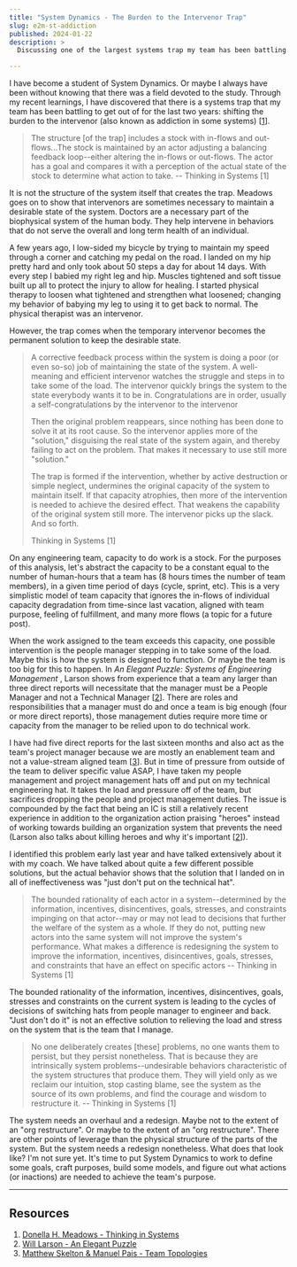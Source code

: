 ```yaml
---
title: "System Dynamics - The Burden to the Intervenor Trap"
slug: e2m-st-addiction
published: 2024-01-22
description: >
  Discussing one of the largest systems trap my team has been battling.

---
```


I have become a student of System Dynamics. Or maybe I always have been without knowing that there
was a field devoted to the study. Through my recent learnings, I have discovered that there is a
systems trap that my team has been battling to get out of for the last two years: shifting the
burden to the intervenor (also known as addiction in some systems)
[[1](https://www.chelseagreen.com/product/thinking-in-systems/)]. 

> The structure [of the trap] includes a stock with in-flows and out-flows...The stock is maintained
> by an actor adjusting a balancing feedback loop--either altering the in-flows or out-flows. The
> actor has a goal and compares it with a perception of the actual state of the stock to determine
> what action to take. -- Thinking in Systems [1]

It is not the structure of the system itself that creates the trap. Meadows goes on to show that
intervenors are sometimes necessary to maintain a desirable state of the system. Doctors are a
necessary part of the biophysical system of the human body. They help intervene in behaviors that do
not serve the overall and long term health of an individual. 

A few years ago, I low-sided my bicycle by trying to maintain my speed through a corner and catching
my pedal on the road. I landed on my hip pretty hard and only took about 50 steps a day for about 14
days. With every step I babied my right leg and hip. Muscles tightened and soft tissue built up all
to protect the injury to allow for healing. I started physical therapy to loosen what tightened and
strengthen what loosened; changing my behavior of babying my leg to using it to get back to normal.
The physical therapist was an intervenor.

However, the trap comes when the temporary intervenor becomes the permanent solution to keep the
desirable state.

> A corrective feedback process within the system is doing a poor (or even so-so) job of maintaining
> the state of the system. A well-meaning and efficient intervenor watches the struggle and steps in
> to take some of the load. The intervenor quickly brings the system to the state everybody wants it
> to be in. Congratulations are in order, usually a self-congratulations by the intervenor to the
> intervenor
>
> Then the original problem reappears, since nothing has been done to solve it at its root cause. So
> the intervenor applies more of the "solution," disguising the real state of the system again, and
> thereby failing to act on the problem. That makes it necessary to use still more "solution."
>
> The trap is formed if the intervention, whether by active destruction or simple neglect,
> undermines the original capacity of the system to maintain itself. If that capacity atrophies,
> then more of the intervention is needed to achieve the desired effect. That weakens the capability
> of the original system still more. The intervenor picks up the slack. And so forth.
> 
> Thinking in Systems [1]

On any engineering team, capacity to do work is a stock. For the purposes of this analysis, let's
abstract the capacity to be a constant equal to the number of human-hours that a team has (8 hours
times the number of team members), in a given time period of days (cycle, sprint, etc). This is a
very simplistic model of team capacity that ignores the in-flows of individual capacity degradation
from time-since last vacation, aligned with team purpose, feeling of fulfillment, and many more
flows (a topic for a future post).

When the work assigned to the team exceeds this capacity, one possible intervention is the people
manager stepping in to take some of the load. Maybe this is how the system is designed to function.
Or maybe the team is too big for this to happen. In _An Elegant Puzzle: Systems of Engineering
Management_ , Larson shows from experience that a team any larger than three direct reports will
necessitate that the manager must be a People Manager and not a Technical Manager
[[2](https://lethain.com/elegant-puzzle/)]. There are roles and responsibilities that a manager must
do and once a team is big enough (four or more direct reports), those management duties require more
time or capacity from the manager to be relied upon to do technical work.

I have had five direct reports for the last sixteen months and also act as the team's project
manager because we are mostly an enablement team and not a value-stream aligned team
[[3](https://teamtopologies.com/book)]. But in time of pressure from outside of the team to deliver
specific value ASAP, I have taken my people management and project management hats off and put on my
technical engineering hat. It takes the load and pressure off of the team, but sacrifices dropping
the people and project management duties. The issue is compounded by the fact that being an IC is
still a relatively recent experience in addition to the organization action praising "heroes"
instead of working towards building an organization system that prevents the need (Larson also talks
about killing heroes and why it's important [[2](https://lethain.com/elegant-puzzle/)]). 

I identified this problem early last year and have talked extensively about it with my coach. We
have talked about quite a few different possible solutions, but the actual behavior shows that the
solution that I landed on in all of ineffectiveness was "just don't put on the technical hat".

> The bounded rationality of each actor in a system--determined by the information, incentives,
> disincentives, goals, stresses, and constraints impinging on that actor--may or may not lead to
> decisions that further the welfare of the system as a whole. If they do not, putting new actors
> into the same system will not improve the system's performance. What makes a difference is
> redesigning the system to improve the information, incentives, disincentives, goals, stresses, and
> constraints that have an effect on specific actors -- Thinking in Systems [1]

The bounded rationality of the information, incentives, disincentives, goals, stresses and
constraints on the current system is leading to the cycles of decisions of switching hats from
people manager to engineer and back. "Just don't do it" is not an effective solution to relieving
the load and stress on the system that is the team that I manage. 

> No one deliberately creates [these] problems, no one wants them to persist, but they persist
> nonetheless. That is because they are intrinsically system problems--undesirable behaviors
> characteristic of the system structures that produce them. They will yield only as we reclaim our
> intuition, stop casting blame, see the system as the source of its own problems, and find the
> courage and wisdom to restructure it. -- Thinking in Systems [1]

The system needs an overhaul and a redesign. Maybe not to the extent of an "org restructure". Or
maybe to the extent of an "org restructure". There are other points of leverage than the physical
structure of the parts of the system. But the system needs a redesign nonetheless. What does that
look like? I'm not sure yet. It's time to put System Dynamics to work to define some goals, craft
purposes, build some models, and figure out what actions (or inactions) are needed to achieve the
team's purpose.

---

## Resources

1. [Donella H. Meadows - Thinking in Systems](https://www.chelseagreen.com/product/thinking-in-systems/)
2. [Will Larson - An Elegant Puzzle](https://lethain.com/elegant-puzzle/)
3. [Matthew Skelton & Manuel Pais - Team Topologies](https://teamtopologies.com/book)
